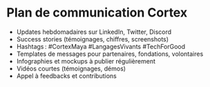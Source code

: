 # Plan de communication Cortex

- Updates hebdomadaires sur LinkedIn, Twitter, Discord
- Success stories (témoignages, chiffres, screenshots)
- Hashtags : #CortexMaya #LangagesVivants #TechForGood
- Templates de messages pour partenaires, fondations, volontaires
- Infographies et mockups à publier régulièrement
- Vidéos courtes (témoignages, démos)
- Appel à feedbacks et contributions
